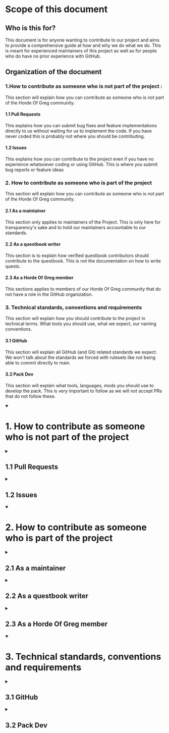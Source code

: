 <h1>Scope of this document</h1>
<h2>Who is this for?</h2>
This document is for anyone wanting to contribute to our project and aims to provide a comprehensive guide at how and why we do what we do. This is meant for experienced maintainers of this project as well as for people who do have no prior experience with GitHub.
<h2>Organization of the document</h2>

### 1.How to contribute as someone who is not part of the project : 
This section will explain how you can contribute as someone who is not part of the Horde Of Greg community. 
#### 1.1 Pull Requests
This explains how you can submit bug fixes and feature implementations directly to us without waiting for us to implement the code. If you have never coded this is probably not where you should be contributing.
#### 1.2 Issues
This explains how you can contribute to the project even if you have no experience whatsoever coding or using GitHub. This is where you submit bug reports or feature ideas
### 2. How to contribute as someone who is part of the project
This section will explain how you can contribute as someone who is not part of the Horde Of Greg community.
#### 2.1 As a maintainer
This section only applies to maintainers of the Project. This is only here for transparency's sake and to hold our maintainers accountable to our standards.
#### 2.2 As a questbook writer
This section is to explain how verified questbook contributors should contribute to the questbook. This is not the documentation on how to write quests.
#### 2.3 As a Horde Of Greg member
This sections applies to members of our Horde Of Greg community that do not have a role in the GitHub organization.
### 3. Technical standards, conventions and requirements
This section will explain how you should contribute to the project in technical terms. What tools you should use, what we expect, our naming conventions.
#### 3.1 GitHub
This section will explain all GitHub (and Git) related standards we expect. We won't talk about the standards we forced with rulesets like not being able to commit directly to main.
#### 3.2 Pack Dev
This section will explain what tools, languages, mods you should use to develop the pack. This is very important to follow as we will not accept PRs that do not follow these.

<details open>

<summary> <h1> 1. How to contribute as someone who is not part of the project </h1> </summary>

<details>
<summary> <h2> 1.1 Pull Requests </h2> </summary>

### 1.1.1 Create an issue
Pull requests should be linked to an issue that details what this pull request aims to do. This is to keep things organized, and because if you decide, or we decide to close your PR, the issue will still be there to tell us there is something we should maybe add to the pack, or that a bug is present.
### 1.1.2 Create a fork of the repo on your personal profile
To be able to contribute to the project at all via pull requests you will need to create a fork of the pack to your own personal profile. Unless you are doing something very specific on a specific branch, make sure you make changes in the main branch and not anywhere else, as working in other branches may cause compatibility problems when trying to merge your PR. You can use the same repo for different PRs, you don't need to fork it every time. It is heavily recommended to not work within the main branch on your repo and create a new branch for every PR so you can keep the main branch up to date with upstream
### 1.1.3 Create a pull request
From within your fork you should be able to create a pull request, make sure your pull request to the DEV branch and not to the main branch so we can test your code before merging it into main. This is very important, and we will close your PR if you opened the PR to the wrong branch.
### 1.1.4 Accept criticism
Once you opened your PR, we will review it to make sure it is what we want and how we wanted it to be done. If we approve your PR we will merge it and everything is great. If we don't, we may either fix it ourselves, or ask you to do some more changes to it. If the latter happens, do NOT start getting defensive about your code. Either explain to us why you don't agree and why you think we may be wrong in our assumptions in a constructive way, or go change your code. Responses along the lines of "what would you know? I'm a much better developer than you anyway" help no one, and may end up with us not wanting to work with you anymore and closing your PR.
</details>

<details>
<summary> <h2> 1.2 Issues </h2> </summary>

### 1.2.1 Search the issues for your problem
If you had a bug, chances are others already experienced it, so make sure you do your best to look in the issues for someone that has had the same problem as you. If you do find it, contribute to it by explaining your situation if it adds to the discussion or simply say "this happened to me too". Duplicate issues will be marked as such and closed.
### 1.2.2 Follow the template
If we have a template for issues, it's for a reason. Don't start skipping steps just because you think it's not important. If you genuinely don't know what to put in a category, just skip it. But take the time to do this carefully.
### 1.2.3 Details, details, details
The more details you add, the better, so don't be afraid to put as many logs as you want or come back to the discussion and add more details will get closed. Issues that are too vague, along the lines of "error when launching the pack, here's a screenshot" will get closed. Explain the context, explain what you already tried, what you think it is, if this has happened on other packs.
### 1.2.4 Any idea is welcome
This pack aims to get wild (Hog wild I should say), if you have an idea that doesn't fit any pack, maybe it will here. We won't judge any kind of idea, and you can propose anything. It doesn't mean we will add it, both for balance and technical reasons, but ideas are how we create discussion, and your idea may translate to something completely different. So don't be afraid, just bring up whatever is on your mind.
</details>

</details>



<details open>
<summary> <h1> 2. How to contribute as someone who is part of the project </h1> </summary>

<details>
<summary> <h2> 2.1 As a maintainer </h2> </summary>

### 2.1.1 Make an issue if it's a breaking feature
If you're just cleaning up the code or changing something minor here and there, no need to create an issue. But if you want to add a whole new tier for example, definitely make an issue, and probably even a discussion. 
### 2.1.2 Get a token to write directly to the repo
Do NOT make a fork of the pack, it's much easier for everyone if we can contribute directly to your branch without needing to check out from your PR or asking you for a key to your forked repo. You will need to get the key from your own personal profile, and we will have to approve it, so make sure you notify me if you want it fast.
### 2.1.3 Make a new fork with a clear name
The fork should have a clear name. Not "D-Alessian-branch-3" or something in that fashion.
### 2.1.4 Make a detailed PR.
Even if you're making a basic change or cleaning up some things, have a good name and explain what and why you made some changes.
### 2.1.5 Wait for an appropriate amount of reviews
The minimum amount of reviews to merge the project is 2, but depending on the change you may want more. If it's a breaking change, unless someone is on vacation, wait for the entire team's approval. Don't rush merging changes.
### 2.1.6 Squash and merge
Squash and merge the PR, and give the merge commit a good name, this is the most important name to give as it will stay in the codebase forever.
</details>

<details>
<summary> <h2>  2.2 As a questbook writer </h2> </summary>

Placeholder for now. Not very well established.
</details>

<details>
<summary> <h2>  2.3 As a Horde Of Greg member </h2> </summary>

It's pretty simple, ask me on discord for a maintainer or questbook role, and I'll consider what I should do depending on how much I trust you and how active you are.
</details>

</details>



<details open>
<summary> <h1> 3. Technical standards, conventions and requirements </h1> </summary>

<details>
<summary> <h2>  3.1 GitHub </h2> </summary>

### 3.1.1 Signed commits
As a git standard, it's better if you sign your commits either through gpg or ssh. We won't FORCE you to do this, as it can get annoying, but it's heavily recommended. This is the documentation to [GitHub](https://docs.github.com/en/authentication/managing-commit-signature-verification/signing-commits), and this is the documentation for [IntelliJ](https://www.jetbrains.com/help/idea/2024.2/set-up-GPG-commit-signing.html?Set_up_GPG_commit_signing&utm_source=product&utm_medium=link&utm_campaign=IU&utm_content=2024.2&keymap=macOS#set-up-gpg-keys)
### 3.1.2 Environment
DO NOT CODE WITHIN GITHUB ITSELF. Unless you are doing something very simple and mostly text based (like writing this very text here), do not use GitHub to modify code, it sucks. You can only commit one file at a time, you don't have the usual tools a regular IDE would give you, it's prone to make you lose your work if you exit the page, and it's overall just not a good option for anything other than text editing. We recommend using IntelliJ, but we won't tell you which IDE to use if you have your IDE that you like.
### 3.1.3 Sign-off commits
This will not be enforced, but do make sure you sign off your commits, this is just to improve tracking of which changes were made by whom. Documentation on how to do it [here](https://dev.to/janderssonse/git-signoff-and-signing-like-a-champ-41f3). This is also pretty easy to do within IntelliJ, see below.
<p><img src="https://github.com/Horde-Of-Greg/HOGifactory/blob/main/assets/documentation/IntelliJ/sign-off/commit-settings.png?raw=true" alt="commit-settings" height="200" ></p>
<p><img src="https://github.com/Horde-Of-Greg/HOGifactory/blob/main/assets/documentation/IntelliJ/sign-off/sign-off.png?raw=true" alt="sign-off" height="200" ></p>

</details>

<details>
<summary> <h2>  3.2 Pack Dev </h2> </summary>

### 3.2.1 Tools used
- Do not use CraftTweaker, use [GroovyScript](https://cleanroommc.com/groovy-script/) to make changes to the recipes or add items. There are a lot of CraftTweaker scripts right now as there was no better option when it was written, but they should eventually get phased out.
- TBD
### 3.2.2 Naming conventions
- Use basic [Java naming conventions](https://www.oracle.com/java/technologies/javase/codeconventions-namingconventions.html). Don't use `My_Test_Variable`, use `myTestVariable`
- TBD
</details>

</details>